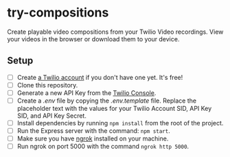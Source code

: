 # try-compositions

Create playable video compositions from your Twilio Video recordings.
View your videos in the browser or download them to your device.

## Setup

- [ ] Create [a Twilio account](https://www.twilio.com/referral/D4tqHM) if you don't have one yet. It's free!
- [ ] Clone this repository.
- [ ] Generate a new API Key from the [Twilio Console](https://www.twilio.com/console/project/api-keys).
- [ ] Create a _.env_ file by copying the _.env.template_ file. Replace the placeholder text with the values for your Twilio Account SID, API Key SID, and API Key Secret.
- [ ] Install dependencies by running `npm install` from the root of the project.
- [ ] Run the Express server with the command: `npm start`.
- [ ] Make sure you have [ngrok](https://ngrok.com/) installed on your machine.
- [ ] Run ngrok on port 5000 with the command `ngrok http 5000`.
